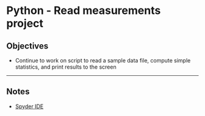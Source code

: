 Python - Read measurements project
==================================

Objectives
----------

* Continue to work on script to read a sample data file, compute simple statistics, and
print results to the screen

*****
Notes
-----

* [Spyder IDE]

[Spyder IDE]:http://en.wikipedia.org/wiki/Spyder_(software)
